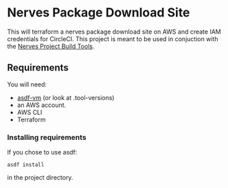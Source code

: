 # Nerves Package Download Site

This will terraform a nerves package download site on AWS and create IAM credentials for CircleCI. This project is meant to be used in conjuction with the [Nerves Project Build Tools](https://github.com/nerves-project/build-tools).

## Requirements

You will need:
* [asdf-vm](https://asdf-vm.com/) (or look at .tool-versions)
* an AWS account.
* AWS CLI
* Terraform

### Installing requirements

If you chose to use asdf:

```
asdf install
```

in the project directory.
